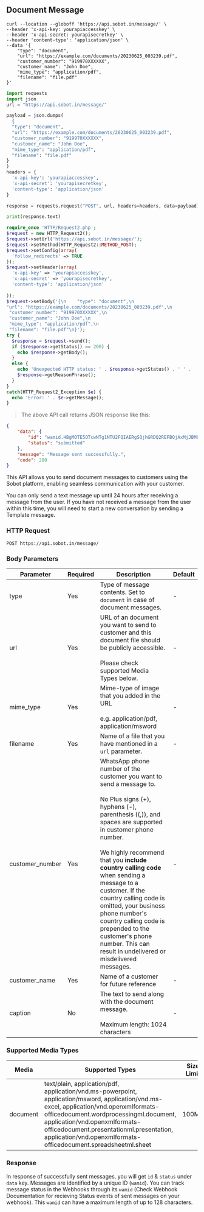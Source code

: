## Document Message
```shell
curl --location --globoff 'https://api.sobot.in/message/' \
--header 'x-api-key: yourapiaccesskey' \
--header 'x-api-secret: yourapisecretkey' \
--header 'content-type': 'application/json' \
--data '{
    "type": "document",
    "url": "https://example.com/documents/20230625_003239.pdf",
    "customer_number": "919970XXXXXX",
    "customer_name": "John Doe",
    "mime_type": "application/pdf",
    "filename": "file.pdf"
}'
```

```python
import requests
import json
url = "https://api.sobot.in/message/"

payload = json.dumps(
  {
  "type": "document",
  "url": "https://example.com/documents/20230625_003239.pdf",
  "customer_number": "919970XXXXXX",
  "customer_name": "John Doe",
  "mime_type": "application/pdf",
  "filename": "file.pdf"
}
)
headers = {
  'x-api-key': 'yourapiaccesskey',
  'x-api-secret': 'yourapisecretkey',
  'content-type': 'application/json'
}

response = requests.request("POST", url, headers=headers, data=payload)

print(response.text)
```

```php
require_once 'HTTP/Request2.php';
$request = new HTTP_Request2();
$request->setUrl('https://api.sobot.in/message/');
$request->setMethod(HTTP_Request2::METHOD_POST);
$request->setConfig(array(
  'follow_redirects' => TRUE
));
$request->setHeader(array(
  'x-api-key' => 'yourapiaccesskey',
  'x-api-secret' => 'yourapisecretkey',
  'content-type': 'application/json'
  
));
$request->setBody('{\n    "type": "document",\n    
"url": "https://example.com/documents/20230625_003239.pdf",\n   
 "customer_number": "919970XXXXXX",\n    
 "customer_name": "John Doe",\n    
 "mime_type": "application/pdf",\n    
 "filename": "file.pdf"\n}');
try {
  $response = $request->send();
  if ($response->getStatus() == 200) {
    echo $response->getBody();
  }
  else {
    echo 'Unexpected HTTP status: ' . $response->getStatus() . ' ' .
    $response->getReasonPhrase();
  }
}
catch(HTTP_Request2_Exception $e) {
  echo 'Error: ' . $e->getMessage();
}

```

> The above API call returns JSON response like this:

```json
{
    "data": {
        "id": "wamid.HBgMOTE5OTcwNTg1NTU2FQIAERgSQjhGRDQ2REFBQjAxMjJBM0Q1AA==",
        "status": "submitted"
    },
    "message": "Message sent successfully.",
    "code": 200
}
```
This API allows you to send document messages to customers using the Sobot platform, enabling seamless communication with your customer.

<aside class="warning">
You can only send a text message up until 24 hours after receiving a message from the user. If you have not received a message from the user within this time, you will need to start a new conversation by sending a Template message.
</aside>

### HTTP Request

`POST https://api.sobot.in/message/`

### Body Parameters

Parameter | Required | Description | Default
--------- | ------- | ----------- | ---------------
type | Yes | Type of message contents. Set to ```document``` in case of document messages. | -
url | Yes | URL of an document you want to send to customer and this document file should be publicly accessible. <br /><br /> Please check supported Media Types below.| - 
mime_type | Yes | Mime-type of image that you added in the URL <br /><br /> e.g. application/pdf, application/msword | -
filename | Yes | Name of a file that you have mentioned in a ```url``` parameter. | -
customer_number | Yes| WhatsApp phone number of the customer you want to send a message to. <br /> <br />No Plus signs (+), hyphens (-), parenthesis ((,)), and spaces are supported in customer phone number. <br /><br /> We highly recommend that you **include country calling code** when sending a message to a customer. If the country calling code is omitted, your business phone number's country calling code is prepended to the customer's phone number. This can result in undelivered or misdelivered messages. | -
customer_name | Yes | Name of a customer for future reference | -
caption | No | The text to send along with the document message.<br/> <br/> Maximum length: 1024 characters | -


### Supported Media Types

| Media     | Supported Types| Size Limit                                       |
|-----------|----------------|-----------|
| document | text/plain, application/pdf, application/vnd.ms-powerpoint, application/msword, application/vnd.ms-excel, application/vnd.openxmlformats-officedocument.wordprocessingml.document, application/vnd.openxmlformats-officedocument.presentationml.presentation, application/vnd.openxmlformats-officedocument.spreadsheetml.sheet | 100MB |


### Response
In response of successfully sent messages, you will get ```id``` & ```status``` under ```data``` key. Messages are identified by a unique ID (```wamid```). You can track message status in the Webhooks through its ```wamid```  (Check Webhook Documentation for recieving Status events of sent messages on your webhook). This ```wamid``` can have a maximum length of up to 128 characters.
